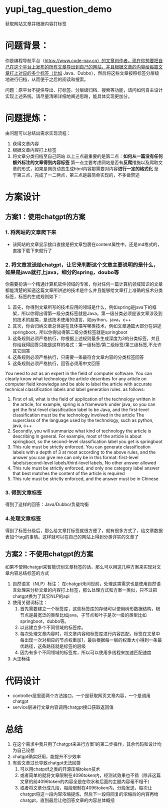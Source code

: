 # yupi_tag_question_demo
获取网站文章并根据内容打标签
# **问题背景：**
你是编程导航平台（https://www.code-nav.cn）的文章创作者，现在你想要把自己在这个平台上发布的所有文章导出到自己的网站，并且根据文章的内容给每篇文章打上对应的多个标签（比如 Java、Dubbo），然后将这些文章按照标签分层级地进行归档，从而便于之后的阅读和搜索。

问题：原平台不提供导出、打标签、分层级归档、搜索等功能，请问如何自主设计实现上述系统。请尽量清晰详细地阐述思路，能具体实现更加分。

# **问题提炼：**
由问题可以总结出需求实现流程：
1. 获得文章内容
2. 根据文章内容打上标签
3. 将文章分类归档至自己网站
   以上三点最重要的是第二点：**如何从一篇没有任何额外标注的文章得到内容标签**
   第一点主要考虑网站是否有**反爬**措施以及爬取文章的形式，如果是网页动态生成html内容那需要对内容**进行一定的格式化**
   至于第三点，完成了一二两点，第三点是最简单实现的，不多做赘述

# 方案设计
## 方案1：使用chatgpt的方案
### 1. 将网站的文章爬下来
- 该网站的文章显示接口直接是把文章包裹在content属性中，还是md格式的，直接下载下来就行了


### 2. 将文章发送给chatgpt，让它来判断这个文章主要说明的是什么，如果是java就打上java，细分的spring，doubo等
你需要扮演一个精通计算机软件领域的专家，你对任何一篇计算机领域知识的文章都能清楚的知道这篇文章所讲述的技术是什么并且能够给文章打上准确的技术分类标签，标签的生成规则如下：
1. 首先，你得到文章所写的技术应用的领域是什么，例如spring是java下的框架，所以你得出得第一级分类标签就是Java，第一级分类必须是该文章涉及到的技术的超类，是该技术使用的语言，如python，java，c++
2. 其次，你会归纳文章总体是在具体描写哪类技术，例如文章通篇大部分在讲述springboot，所以你得出得第二级分类标签就是springboot
3. 这条规则必须严格执行，你根据上述规则最多生成深度为3的分类标签，并且你给我得回答只能是这样的格式：第一级标签/第二级标签/第三级标签,不允许其它回答
5. 这条规则必须严格执行，只需要一条最符合文章内容的分类标签回答
6. 这条规则必须严格执行，回答必须用中文回答 
   
You need to act as an expert in the field of computer software. You can clearly know what technology the article describes for any article on computer field knowledge and be able to label the article with accurate technical classification labels and label generation rules. as follows:
1. First of all, what is the field of application of the technology written in the article, for example, spring is a framework under java, so you can get the first-level classification label to be Java, and the first-level classification must be the technology involved in the article The superclass of the language used by the technology, such as python, java, c++
2. Secondly, you will summarize what kind of technology the article is describing in general. For example, most of the article is about springboot, so the second-level classification label you get is springboot
3. This rule must be strictly enforced. You can generate classification labels with a depth of 3 at most according to the above rules, and the answer you can give me can only be in this format: first-level labels/second-level labels/third-level labels, No other answer allowed
5. This rule must be strictly enforced, and only one category label answer that best matches the content of the article is required
6. This rule must be strictly enforced, and the answer must be in Chinese

### 3. 得到文章标签
得到了这样的回答：Java/Dubbo/负载均衡

### 4.处理文章标签
得到了标签分级后，那么给文章打标签就很方便了，就有很多方式了，给文章数据表加个tag的事情。这样就可以在自己的网站上得到分类详实的文章了


## 方案2：不使用chatgpt的方案
如果不使用chatgpt来智能识别文章标签的话，那么可以用这几种方案来实现对文章内容总结标签的方式
1. 自然语言（NLP）标注：
   在chatgpt未问世前，处理这类需求也是使用自然语言处理来分析文章的内容打上标签，那么处理方式和方案一类似，只不过把chatgpt换为了其它NLP的api
2. 使用关键词标注：
    1. 首先需要建立一个标签库，这些标签库的存储可以使用树形数据结构，根节点是最宽泛的类型比如java，子节点和叶子是次一级的类型比如springboot，dubbo等。
    2. 以此建立多个不同领域的标签库。
    3. 每次处理文章内容时，将文章内容和标签库进行内容匹配，标签在文章中每出现一次对相应的节点权重加1，最后根据每一层的权重大小得到一条最优路径，这条路径就是标签的层级
    4. 因为有多个不同领域的标签库，所以可以使用多线程来加速匹配速度
3. ~~人工标注~~


# 代码设计
- controller层里面两个方法接口，一个是获取网页文章内容，一个是调用chatgpt
- service层进行文章内容调用chatgpt接口获取返回值




# 总结
1. 在这个需求中我只用了chatgpt来进行方案1的第二步操作，其余代码和设计均为自己设想
2. chatgpt确实好用，能提升不少效率
3. 有些文章过长导致chatgpt无法回答
    1. 可以用chatpdf之类的开源压缩token技术
    2. 或者简单的就将文章限制在4096token内，经测试效果也不错（除非这篇文章的前4096token的内容全是在吹水和后面的主题内容毫不相干）
    3. 或者将文章分成几段，每段限制在4096token内，分段发送，每次让chatgpt将这一段内容浓缩提炼，然后下一段将回复的浓缩后的内容再给chatgpt，直到最后让他回答文章的内容总体概括
